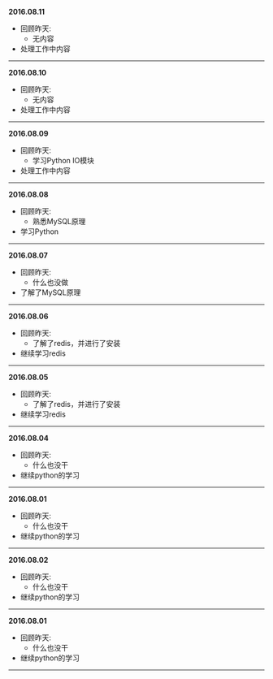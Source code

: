 **2016.08.11**

* 回顾昨天:   
	* 无内容
* 处理工作中内容    

-------------------------------------------------------------------------------

**2016.08.10**

* 回顾昨天:   
	* 无内容
* 处理工作中内容    

-------------------------------------------------------------------------------
**2016.08.09**

* 回顾昨天:   
	* 学习Python IO模块
* 处理工作中内容    

-------------------------------------------------------------------------------
**2016.08.08**

* 回顾昨天:   
	* 熟悉MySQL原理         
* 学习Python    

-------------------------------------------------------------------------------

**2016.08.07**

* 回顾昨天:   
	* 什么也没做   
* 了解了MySQL原理     

-------------------------------------------------------------------------------

**2016.08.06**

* 回顾昨天:   
	* 了解了redis，并进行了安装   
* 继续学习redis      

-------------------------------------------------------------------------------

**2016.08.05**

* 回顾昨天:   
	* 了解了redis，并进行了安装   
* 继续学习redis      

-------------------------------------------------------------------------------

**2016.08.04**

* 回顾昨天:   
	* 什么也没干   
* 继续python的学习   

-------------------------------------------------------------------------------
**2016.08.01**

* 回顾昨天:   
	* 什么也没干   
* 继续python的学习   

-------------------------------------------------------------------------------
**2016.08.02**

* 回顾昨天:   
	* 什么也没干   
* 继续python的学习   

-------------------------------------------------------------------------------
**2016.08.01**

* 回顾昨天:   
	* 什么也没干   
* 继续python的学习   

-------------------------------------------------------------------------------
